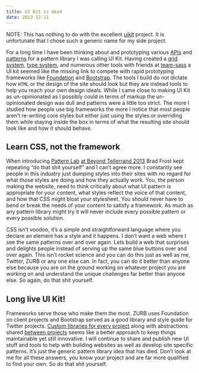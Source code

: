 ```yaml
---
title: UI Kit is dead
date: 2013-12-11
---
```


NOTE: This has nothing to do with the excellent [uikit](http://getuikit.com/) project. It is unfortunate that I chose such a generic name for my side project.

For a long time I have been thinking about and prototyping various [APIs](https://github.com/Team-Sass/uikit/blob/map-api/stylesheets/_protui.scss) and [patterns](http://codepen.io/scottkellum/pen/hiywr) for a pattern library I was calling UI Kit. Having created a [grid system](https://github.com/Team-Sass/Singularity), [type system](https://github.com/Team-Sass/modular-scale), and numerous other tools with friends at [team-sass](https://github.com/Team-Sass/) a UI kit seemed like the missing link to compete with rapid prototyping frameworks like [Foundation](http://foundation.zurb.com/) and [Bootstrap](http://getbootstrap.com/). The tools I build do not dictate how `HTML` or the design of the site should look but they are instead tools to help you reach your own design ideals. While I came close to making UI Kit as un-opinionated as I possibly could in terms of markup the un-opinionated design was dull and patterns were a little too strict. The more I studied how people use big frameworks the more I notice that most people aren’t re-writing core styles but either just using the styles or overriding them while staying inside the box in terms of what the resulting site should look like and how it should behave.

## Learn CSS, not the framework

When introducing [Pattern Lab](http://pattern-lab.info/) [at Beyond Tellerrand 2013](http://vimeo.com/67476280) Brad Frost kept repeating “do that shit yourself” and I can’t agree more. I constantly see people in this industry just dumping styles into their sites with no regard for what those styles are doing and how they actually work. You, the person making the website, need to think critically about what UI pattern is appropriate for your content, what styles reflect the voice of that content, and how that CSS might bloat your stylesheet. You should never have to bend or break the needs of your content to satisfy a framework. As much as any pattern library might try it will never include every possible pattern or every possible solution.

CSS isn’t voodoo, it’s a simple and straightforward language where you declare an element has a style and it happens. I don’t want a web where I see the same patterns over and over again. Lets build a web that surprises and delights people instead of serving up the same blue buttons over and over again. This isn’t rocket science and you can do this just as well as me, Twitter, ZURB or any one else can. In fact, you can do it better than anyone else because you are on the ground working on whatever project you are working on and understand the unique challenges far better than anyone else. So again, do that shit yourself.

## Long live UI Kit!

Frameworks serve those who make them the most. ZURB uses Foundation on client projects and Bootstrap served as a good library and style guide for Twitter projects. [Custom libraries for every project](http://daverupert.com/2013/04/responsive-deliverables/) along with abstractions shared [between projects](http://scottkellum.com/2013/08/04/distributed-knowledge-with-compass.html) seems like a better approach to keep things maintainable yet still innovative. I will continue to share and publish new UI stuff and tools to help with building websites as well as develop site specific patterns. It’s just the generic pattern library idea that has died. Don’t look at me for all these answers, you know your project and are far more qualified to find your own. So do that shit yourself.